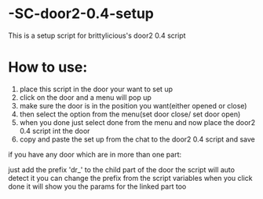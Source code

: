 # -SC-door2-0.4-setup
This is a setup script for brittylicious's door2 0.4 script

# How to use:
1. place this script in the door your want to set up
2. click on the door and a menu will pop up
3. make sure the door is in the position you want(either opened or close)
4. then select the option from the menu(set door close/ set door open)
5. when you done just select done from the menu and now place the door2 0.4 script int the door
6. copy and paste the set up from the chat to the door2 0.4 script and save

if you have any door which are in more than one part:

just add the prefix 'dr_' to the child part of the door
the script will auto detect it
you can change the prefix from the script variables
when you click done it will show you the params for the linked part too
